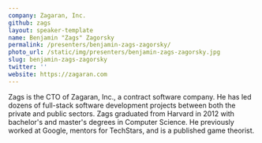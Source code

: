```yaml
---
company: Zagaran, Inc.
github: zags
layout: speaker-template
name: Benjamin "Zags" Zagorsky
permalink: /presenters/benjamin-zags-zagorsky/
photo_url: /static/img/presenters/benjamin-zags-zagorsky.jpg
slug: benjamin-zags-zagorsky
twitter: ''
website: https://zagaran.com
---
```


Zags is the CTO of Zagaran, Inc., a contract software company.  He has led dozens of full-stack software development projects between both the private and public sectors.  Zags graduated from Harvard in 2012 with bachelor's and master's degrees in Computer Science.  He previously worked at Google, mentors for TechStars, and is a published game theorist.
